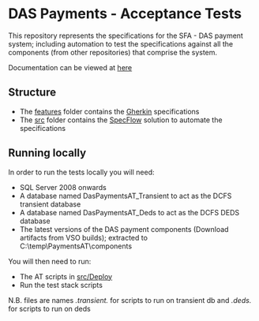 # DAS Payments - Acceptance Tests

This repository represents the specifications for the SFA - DAS payment system; including automation to test the specifications against all the components (from other repositories) that comprise the system.

Documentation can be viewed at [here](https://skillsfundingagency.github.io/das-paymentsacceptancetesting/)

## Structure

* The [features](features/) folder contains the [Gherkin](https://github.com/cucumber/cucumber/wiki/Gherkin) specifications
* The [src](src/) folder contains the [SpecFlow](http://www.specflow.org/) solution to automate the specifications

## Running locally

In order to run the tests locally you will need:

* SQL Server 2008 onwards
* A database named DasPaymentsAT_Transient to act as the DCFS transient database
* A database named DasPaymentsAT_Deds to act as the DCFS DEDS database
* The latest versions of the DAS payment components (Download artifacts from VSO builds); extracted to C:\temp\PaymentsAT\components

You will then need to run:
* The AT scripts in [src/Deploy](src/Deploy/)
* Run the test stack scripts

N.B. files are names *.transient.* for scripts to run on transient db and *.deds.* for scripts to run on deds